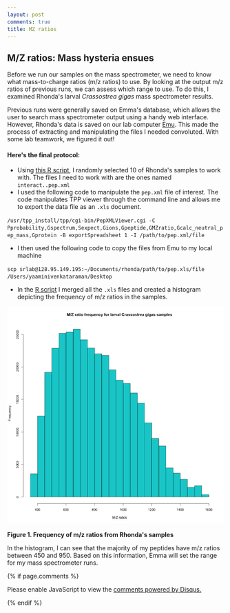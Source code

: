 ```yaml
---
layout: post
comments: true
title: MZ ratios
---
```


## M/Z ratios: Mass hysteria ensues

Before we run our samples on the mass spectrometer, we need to know what mass-to-charge ratios (m/z ratios) to use. By looking at the output m/z ratios of previous runs, we can assess which range to use. To do this, I examined Rhonda's larval *Crassostrea gigas* mass spectrometer results.

Previous runs were generally saved on Emma's database, which allows the user to search mass spectrometer output using a handy web interface. However, Rhonda's data is saved on our lab computer [Emu](https://github.com/sr320/LabDocs/wiki/Lab-Software#computer-emu). This made the process of extracting and manipulating the files I needed convoluted. With some lab teamwork, we figured it out!

#### **Here's the final protocol**:

- Using [this R script](https://github.com/RobertsLab/project-oyster-oa/blob/master/analyses/DNR_MZratios_Larval_Samples_20170118/MZratios-larval-samples.R), I randomly selected 10 of Rhonda's samples to work with. The files I need to work with are the ones named `interact..pep.xml`
- I used the following code to manipulate the `pep.xml` file of interest. The code manipulates TPP viewer through the command line and allows me to export the data file as an `.xls` document.

 `/usr/tpp_install/tpp/cgi-bin/PepXMLViewer.cgi -C Pprobability,Gspectrum,Sexpect,Gions,Gpeptide,GMZratio,Gcalc_neutral_pep_mass,Gprotein -B exportSpreadsheet 1 -I /path/to/pep.xml/file`
 
- I then used the following code to copy the files from Emu to my local machine

 `scp srlab@128.95.149.195:~/Documents/rhonda/path/to/pep.xls/file /Users/yaaminivenkataraman/Desktop`
 
- In the [R script](https://github.com/RobertsLab/project-oyster-oa/blob/master/analyses/DNR_MZratios_Larval_Samples_20170118/MZratios-larval-samples.R) I merged all the `.xls` files and created a histogram depicting the frequency of m/z ratios in the samples.

![histogram](https://raw.githubusercontent.com/RobertsLab/project-oyster-oa/master/analyses/DNR_MZratios_Larval_Samples_20170118/MZratios-larval-samples-histogram.png)

**Figure 1. Frequency of m/z ratios from Rhonda's samples**

In the histogram, I can see that the majority of my peptides have m/z ratios between 450 and 950. Based on this information, Emma will set the range for my mass spectrometer runs.

{% if page.comments %}

<div id="disqus_thread"></div>
<script>

/**
*  RECOMMENDED CONFIGURATION VARIABLES: EDIT AND UNCOMMENT THE SECTION BELOW TO INSERT DYNAMIC VALUES FROM YOUR PLATFORM OR CMS.
*  LEARN WHY DEFINING THESE VARIABLES IS IMPORTANT: https://disqus.com/admin/universalcode/#configuration-variables*/
/*
var disqus_config = function () {
this.page.url = PAGE_URL;  // Replace PAGE_URL with your page's canonical URL variable
this.page.identifier = PAGE_IDENTIFIER; // Replace PAGE_IDENTIFIER with your page's unique identifier variable
};
*/
(function() { // DON'T EDIT BELOW THIS LINE
var d = document, s = d.createElement('script');
s.src = 'https://the-responsible-grad-student.disqus.com/embed.js';
s.setAttribute('data-timestamp', +new Date());
(d.head || d.body).appendChild(s);
})();
</script>
<noscript>Please enable JavaScript to view the <a href="https://disqus.com/?ref_noscript">comments powered by Disqus.</a></noscript>

{% endif %}

<script id="dsq-count-scr" src="//the-responsible-grad-student.disqus.com/count.js" async></script>
